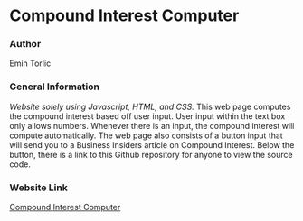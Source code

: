 # Compound Interest Computer

### Author
Emin Torlic

### General Information
*Website solely using Javascript, HTML, and CSS.*
This web page computes the compound interest based off user input. 
User input within the text box only allows numbers. Whenever there is 
an input, the compound interest will compute automatically. The web page 
also consists of a button input that will send you to a Business Insiders 
article on Compound Interest. Below the button, there is a link to this Github
repository for anyone to view the source code.

### Website Link
[Compound Interest Computer](https://etorlic.github.io/CompoundInterestComputer/)
